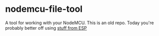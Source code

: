 # nodemcu-file-tool

A tool for working with your NodeMCU. This is an old repo. Today you're probably better off using [stuff from ESP](https://www.espressif.com/en/products/software/esp-sdk/overview)

